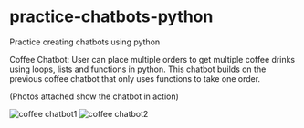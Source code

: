 # practice-chatbots-python
Practice creating chatbots using python

Coffee Chatbot: User can place multiple orders to get multiple coffee drinks using loops, lists and functions in python. This chatbot builds on the previous coffee chatbot that only uses functions to take one order. 

(Photos attached show the chatbot in action)

![coffee chatbot1](https://github.com/rbf123/practice-chatbots-python/assets/108244092/cb83c1b7-1c6d-499a-92f8-91207c6e6036)
![coffee chatbot2](https://github.com/rbf123/practice-chatbots-python/assets/108244092/64107615-b38f-443e-a23f-fd3e24c49aa8)
